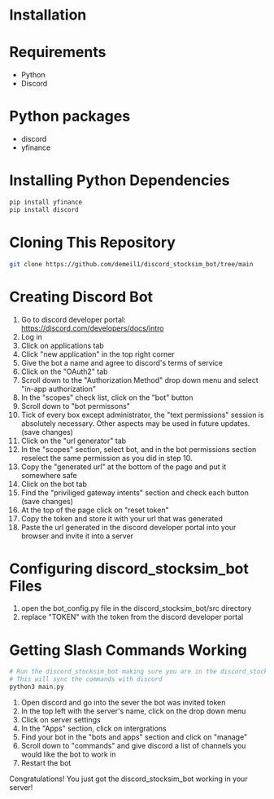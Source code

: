 # Installation

# Requirements 

* Python
* Discord

# Python packages

* discord
* yfinance

# Installing Python Dependencies
```zsh
pip install yfinance
pip install discord
```

# Cloning This Repository
```zsh
git clone https://github.com/demeil1/discord_stocksim_bot/tree/main
```
# Creating Discord Bot
1. Go to discord developer portal: https://discord.com/developers/docs/intro
2. Log in
3. Click on applications tab
4. Click "new application" in the top right corner
5. Give the bot a name and agree to discord's terms of service
6. Click on the "OAuth2" tab
7. Scroll down to the "Authorization Method" drop down menu and select "in-app authorization"
8. In the "scopes" check list, click on the "bot" button
9. Scroll down to "bot permissons"
10. Tick of every box except administrator, the "text permissions" session is absolutely necessary. Other aspects may be used in future updates. (save changes)
11. Click on the "url generator" tab
12. In the "scopes" section, select bot, and in the bot permissions section reselect the same permission as you did in step 10.
13. Copy the "generated url" at the bottom of the page and put it somewhere safe
14. Click on the bot tab
15. Find the "priviliged gateway intents" section and check each button (save changes)
16. At the top of the page click on "reset token"
17. Copy the token and store it with your url that was generated
18. Paste the url generated in the discord developer portal into your browser and invite it into a server

# Configuring discord_stocksim_bot Files
1. open the bot_config.py file in the discord_stocksim_bot/src directory
2. replace "TOKEN" with the token from the discord developer portal

# Getting Slash Commands Working
```zsh
# Run the discord_stocksim_bot making sure you are in the discord_stocksim_bot directory
# This will sync the commands with discord
python3 main.py
```  
1. Open discord and go into the sever the bot was invited token
2. In the top left with the server's name, click on the drop down menu
3. Click on server settings
4. In the "Apps" section, click on intergrations
5. Find your bot in the "bots and apps" section and click on "manage"
6. Scroll down to "commands" and give discord a list of channels you would like the bot to work in
7. Restart the bot

Congratulations! You just got the discord_stocksim_bot working in your server!
